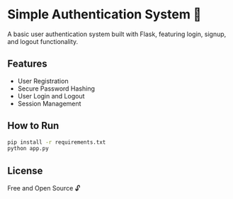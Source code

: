 # Simple Authentication System 🔐

A basic user authentication system built with Flask, featuring login, signup, and logout functionality.

## Features
- User Registration
- Secure Password Hashing
- User Login and Logout
- Session Management

## How to Run
```bash
pip install -r requirements.txt
python app.py
```

## License
Free and Open Source 🔓